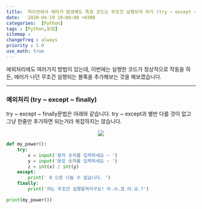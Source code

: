 ```yaml
---
title:  파이썬에서 에러가 발생해도 특정 코드는 무조건 실행되게 하기 (try ~ except ~ finally)
date:   2020-04-19 10:00:00 +0300
categories:  [Python]
tags : [Python,문법]
sitemap :
changefreq : always
priority : 1.0
use_math: true
---
```



에외처리에도 여러가지 방법이 있는데, 이번에는 실행한 코드가 정상적으로 작동을 하든, 에러가 나던 무조건 실행되는 블록을 추가해보는 것을 해보겠습니다.


-------

### 예외처리 (try ~ except ~ finally)

try ~ except ~ finally문법은 아래와 같습니다. try ~ except과 별반 다를 것이 없고 그냥 한줄만 추가하면 되는거라 복잡하지는 않습니다. 


<center><img src="../../assets//images/try3.png" ></center>


```python
def my_power():
    try:
        x = input('분자 숫자를 입력하세요 ~ ')
        y = input('분모 숫자를 입력하세요 ~ ')
        z = int(x) / int(y)
    except:
        print(' 0 으로 나눌 수 없습니다. ')
    finally:
        print('저는 무조건 실행할꺼라구요! 아.시.겠.어.요.?')

print(my_power())
```

